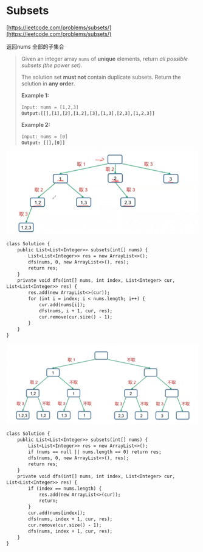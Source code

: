 # Subsets

[https://leetcode.com/problems/subsets/](https://leetcode.com/problems/subsets/)

返回nums 全部的子集合

> Given an integer array `nums` of **unique** elements, return _all possible subsets (the power set)_.
>
> The solution set **must not** contain duplicate subsets. Return the solution in **any order**.
>
> &#x20;
>
> **Example 1:**
>
> <pre><code>Input: nums = [1,2,3]
> <strong>Output:[[],[1],[2],[1,2],[3],[1,3],[2,3],[1,2,3]]</strong></code></pre>
>
> **Example 2:**
>
> <pre><code>Input: nums = [0]
> <strong>Output: [[],[0]]</strong></code></pre>

![](<../../.gitbook/assets/image (5).png>)

```
class Solution {
    public List<List<Integer>> subsets(int[] nums) {
        List<List<Integer>> res = new ArrayList<>();
        dfs(nums, 0, new ArrayList<>(), res);
        return res;
    }
    private void dfs(int[] nums, int index, List<Integer> cur, List<List<Integer>> res) {
        res.add(new ArrayList<>(cur));
        for (int i = index; i < nums.length; i++) {
            cur.add(nums[i]);
            dfs(nums, i + 1, cur, res);
            cur.remove(cur.size() - 1);
        }
    }
}
```

![](<../../.gitbook/assets/image (2).png>)

```
class Solution {
    public List<List<Integer>> subsets(int[] nums) {
        List<List<Integer>> res = new ArrayList<>();
        if (nums == null || nums.length == 0) return res;
        dfs(nums, 0, new ArrayList<>(), res);
        return res;
    }
    private void dfs(int[] nums, int index, List<Integer> cur, List<List<Integer>> res) {
        if (index == nums.length) {
            res.add(new ArrayList<>(cur));
            return;
        }
        cur.add(nums[index]);
        dfs(nums, index + 1, cur, res);
        cur.remove(cur.size() - 1);
        dfs(nums, index + 1, cur, res);
    }
}
```
